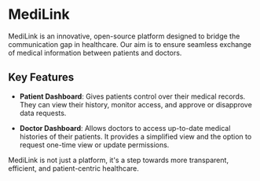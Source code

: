 # MediLink
MediLink is an innovative, open-source platform designed to bridge the communication gap in healthcare. Our aim is to ensure seamless exchange of medical information between patients and doctors.

## Key Features

- **Patient Dashboard**: Gives patients control over their medical records. They can view their history, monitor access, and approve or disapprove data requests.

- **Doctor Dashboard**: Allows doctors to access up-to-date medical histories of their patients. It provides a simplified view and the option to request one-time view or update permissions.

MediLink is not just a platform, it's a step towards more transparent, efficient, and patient-centric healthcare.
